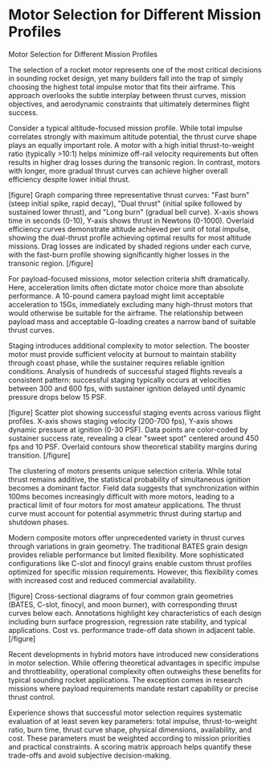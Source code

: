 # Motor Selection for Different Mission Profiles

Motor Selection for Different Mission Profiles

The selection of a rocket motor represents one of the most critical decisions in sounding rocket design, yet many builders fall into the trap of simply choosing the highest total impulse motor that fits their airframe. This approach overlooks the subtle interplay between thrust curves, mission objectives, and aerodynamic constraints that ultimately determines flight success.

Consider a typical altitude-focused mission profile. While total impulse correlates strongly with maximum altitude potential, the thrust curve shape plays an equally important role. A motor with a high initial thrust-to-weight ratio (typically >10:1) helps minimize off-rail velocity requirements but often results in higher drag losses during the transonic region. In contrast, motors with longer, more gradual thrust curves can achieve higher overall efficiency despite lower initial thrust.

[figure]
Graph comparing three representative thrust curves: "Fast burn" (steep initial spike, rapid decay), "Dual thrust" (initial spike followed by sustained lower thrust), and "Long burn" (gradual bell curve). X-axis shows time in seconds (0-10), Y-axis shows thrust in Newtons (0-1000). Overlaid efficiency curves demonstrate altitude achieved per unit of total impulse, showing the dual-thrust profile achieving optimal results for most altitude missions. Drag losses are indicated by shaded regions under each curve, with the fast-burn profile showing significantly higher losses in the transonic region.
[/figure]

For payload-focused missions, motor selection criteria shift dramatically. Here, acceleration limits often dictate motor choice more than absolute performance. A 10-pound camera payload might limit acceptable acceleration to 15Gs, immediately excluding many high-thrust motors that would otherwise be suitable for the airframe. The relationship between payload mass and acceptable G-loading creates a narrow band of suitable thrust curves.

Staging introduces additional complexity to motor selection. The booster motor must provide sufficient velocity at burnout to maintain stability through coast phase, while the sustainer requires reliable ignition conditions. Analysis of hundreds of successful staged flights reveals a consistent pattern: successful staging typically occurs at velocities between 300 and 600 fps, with sustainer ignition delayed until dynamic pressure drops below 15 PSF.

[figure]
Scatter plot showing successful staging events across various flight profiles. X-axis shows staging velocity (200-700 fps), Y-axis shows dynamic pressure at ignition (0-30 PSF). Data points are color-coded by sustainer success rate, revealing a clear "sweet spot" centered around 450 fps and 10 PSF. Overlaid contours show theoretical stability margins during transition.
[/figure]

The clustering of motors presents unique selection criteria. While total thrust remains additive, the statistical probability of simultaneous ignition becomes a dominant factor. Field data suggests that synchronization within 100ms becomes increasingly difficult with more motors, leading to a practical limit of four motors for most amateur applications. The thrust curve must account for potential asymmetric thrust during startup and shutdown phases.

Modern composite motors offer unprecedented variety in thrust curves through variations in grain geometry. The traditional BATES grain design provides reliable performance but limited flexibility. More sophisticated configurations like C-slot and finocyl grains enable custom thrust profiles optimized for specific mission requirements. However, this flexibility comes with increased cost and reduced commercial availability.

[figure]
Cross-sectional diagrams of four common grain geometries (BATES, C-slot, finocyl, and moon burner), with corresponding thrust curves below each. Annotations highlight key characteristics of each design including burn surface progression, regression rate stability, and typical applications. Cost vs. performance trade-off data shown in adjacent table.
[/figure]

Recent developments in hybrid motors have introduced new considerations in motor selection. While offering theoretical advantages in specific impulse and throttleability, operational complexity often outweighs these benefits for typical sounding rocket applications. The exception comes in research missions where payload requirements mandate restart capability or precise thrust control.

Experience shows that successful motor selection requires systematic evaluation of at least seven key parameters: total impulse, thrust-to-weight ratio, burn time, thrust curve shape, physical dimensions, availability, and cost. These parameters must be weighted according to mission priorities and practical constraints. A scoring matrix approach helps quantify these trade-offs and avoid subjective decision-making.
